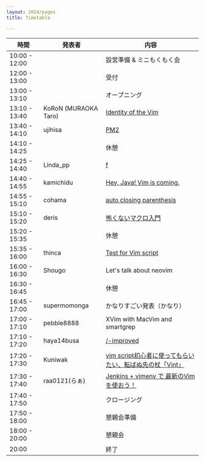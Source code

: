 ```yaml
---
layout: 2014/pages
title: Timetable

---
```


| 時間          | 発表者               | 内容                                                     |
| ------------- | -------------------- | -------------------------------------------------------- |
| 10:00 - 12:00 |                      | 設営準備 & ミニもくもく会                                |
| 12:00 - 13:00 |                      | 受付                                                     |
| 13:00 - 13:10 |                      | オープニング                                             |
| 13:10 - 13:40 | KoRoN (MURAOKA Taro) | [Identity of the Vim](http://koron.github.io/vimconf-2014-koron/)|
| 13:40 - 14:10 | ujihisa              | [PM2](https://docs.google.com/presentation/d/1u5A7F3Kd4XwJlIUQZAVmrwWfLcoLf9NURtqAEafi_oo/edit#slide=id.p)|
| 14:10 - 14:25 |                      | 休憩                                                     |
| 14:25 - 14:40 | Linda\_pp            | [f](https://speakerdeck.com/rhysd/vimconf-2014-f)|
| 14:40 - 14:55 | kamichidu            | [Hey, Java! Vim is coming.](https://docs.google.com/presentation/d/1zaPy82NJ6A3Iw1llKqU-lX88AJNt1EKy5O15nOp085c/edit#slide=id.p)|
| 14:55 - 15:10 | cohama               | [auto closing parenthesis](http://www.slideshare.net/cohama/auto-closing-parenthesis-vim-conf2014-41290298)|
| 15:10 - 15:20 | deris                | [怖くないマクロ入門](https://speakerdeck.com/orgachem/vim-to-mixi)|
| 15:20 - 15:35 |                      | 休憩                                                     |
| 15:35 - 16:00 | thinca               | [Test for Vim script](https://gist.github.com/thinca/2cf4ae0df88a99423c9d)|
| 16:00 - 16:30 | Shougo               | Let's talk about neovim                                  |
| 16:30 - 16:45 |                      | 休憩                                                     |
| 16:45 - 17:00 | supermomonga         | かなりすごい発表（かなり）                               |
| 17:00 - 17:10 | pebble8888           | XVim with MacVim and smartgrep                           |
| 17:10 - 17:20 | haya14busa           | [/-improved](https://docs.google.com/presentation/d/1ie2VCSt9onXmoY3v_zxJdMjYJSbAelVR-QExdUQK-Tw/pub?start=false&loop=false&delayms=3000&slide=id.g4e7add63c_05)|
| 17:20 - 17:30 | Kuniwak              | [vim script初心者に使ってもらいたい、転ばぬ先の杖「Vint」](https://speakerdeck.com/orgachem/zhuan-banuxian-falsezhang-vint) |
| 17:30 - 17:40 | raa0121(らぁ)        | [Jenkins + vimenv で 最新のVimを使おう！](http://www.slideshare.net/raa0121/jenkinsvimenv-vim-vimconf2014)|
| 17:40 - 17:50 |                      | クロージング                                             |
| 17:50 - 18:00 |                      | 懇親会準備                                               |
| 18:00 - 20:00 |                      | 懇親会                                                   |
| 20:00         |                      | 終了                                                     |

